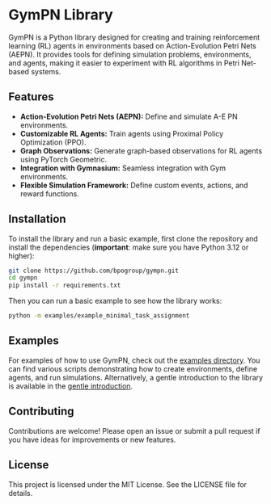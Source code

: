 # GymPN Library

GymPN is a Python library designed for creating and training reinforcement learning (RL) agents in environments based on Action-Evolution Petri Nets (AEPN). It provides tools for defining simulation problems, environments, and agents, making it easier to experiment with RL algorithms in Petri Net-based systems.

## Features

- **Action-Evolution Petri Nets (AEPN):** Define and simulate A-E PN environments.
- **Customizable RL Agents:** Train agents using Proximal Policy Optimization (PPO).
- **Graph Observations:** Generate graph-based observations for RL agents using PyTorch Geometric.
- **Integration with Gymnasium:** Seamless integration with Gym environments.
- **Flexible Simulation Framework:** Define custom events, actions, and reward functions.

## Installation

To install the library and run a basic example, first clone the repository and install the dependencies (**important**: make sure you have Python 3.12 or higher):

```bash
git clone https://github.com/bpogroup/gympn.git
cd gympn
pip install -r requirements.txt
```

Then you can run a basic example to see how the library works:

```bash
python -m examples/example_minimal_task_assignment
```

## Examples
For examples of how to use GymPN, check out the [examples directory](./examples). You can find various scripts demonstrating how to create environments, define agents, and run simulations.
Alternatively, a gentle introduction to the library is available in the [gentle introduction](./gentle_introduction.md).

## Contributing
Contributions are welcome! Please open an issue or submit a pull request if you have ideas for improvements or new features.  

## License
This project is licensed under the MIT License. See the LICENSE file for details.